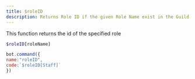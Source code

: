 ```yaml
---
title: $roleID
description: Returns Role ID if the given Role Name exist in the Guild
---
```


This function returns the id of the specified role

```php
$roleID[roleName]
```

```javascript
bot.command({
name:"roleID",
code:`$roleID[Staff]`
})
```

